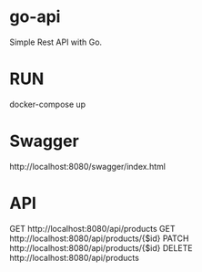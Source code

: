 # go-api

Simple Rest API with Go.

# RUN
docker-compose up

# Swagger
http://localhost:8080/swagger/index.html

# API
GET http://localhost:8080/api/products
GET http://localhost:8080/api/products/{$id}
PATCH http://localhost:8080/api/products/{$id}
DELETE http://localhost:8080/api/products
